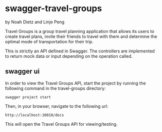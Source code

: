 # swagger-travel-groups
by Noah Dietz and Linje Peng

Travel Groups is a group travel planning application that allows its users to create travel plans,
invite their friends to travel with them and determine the optimal mode of transportation for their
trip. 

This is strictly an API defined in Swagger. The controllers are implemented to return mock data or input depending on the operation called.

## swagger ui
In order to view the Travel Groups API, start the project by running the following command in the travel-groups directory:
	
	swagger project start

Then, in your browser, navigate to the following url:

	http://localhost:10010/docs

This will open the Travel Groups API for viewing/testing.